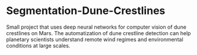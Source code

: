 # Segmentation-Dune-Crestlines
Small project that uses deep neural networks for computer vision of dune crestlines on Mars. The automatization of dune crestline detection can help planetary scientists understand remote wind regimes and environmental conditions at large scales.
